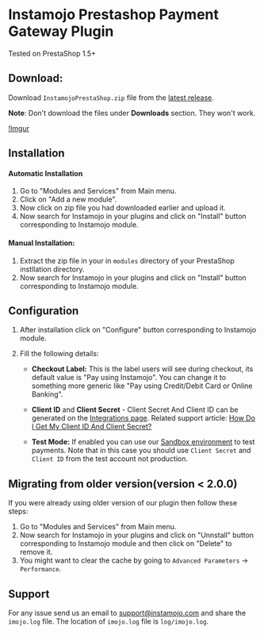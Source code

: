 # Instamojo Prestashop Payment Gateway Plugin

Tested on PrestaShop 1.5+

## Download:

Download `InstamojoPrestaShop.zip` file from the [latest release](https://github.com/Instamojo/InstamojoPrestaShop/releases/latest).

**Note**: Don't download the files under **Downloads** section. They won't work.

[!Imgur](http://i.imgur.com/ZyUjlv5.png)


## Installation

#### Automatic Installation

1. Go to "Modules and Services" from Main menu.
2. Click on "Add a new module".
3. Now click on zip file you had downloaded earlier and upload it.
4. Now search for Instamojo in your plugins and click on "Install" button corresponding to Instamojo module.

#### Manual Installation:

1. Extract the zip file in your in `modules` directory of your PrestaShop instllation directory.
4. Now search for Instamojo in your plugins and click on "Install" button corresponding to Instamojo module.

## Configuration

1. After installation click on "Configure" button corresponding to Instamojo module.
2. Fill the following details:

    -  **Checkout Label:** This is the label users will see during checkout, its default value is "Pay using Instamojo". You can change it to something more generic like "Pay using Credit/Debit Card or Online Banking".
     
    - **Client ID** and **Client Secret** - Client Secret And Client ID can be generated on the [Integrations page](https://www.instamojo.com/integrations/). Related support article: [How Do I Get My Client ID And Client Secret?](https://support.instamojo.com/hc/en-us/articles/212214265-How-do-I-get-my-Client-ID-and-Client-Secret-)
    
    - **Test Mode:** If enabled you can use our [Sandbox environment](https://test.instamojo.com) to test payments. Note that in this case you should use `Client Secret` and `Client ID` from the test account not production.

## Migrating from older version(version < 2.0.0)

If you were already using older version of our plugin then follow these steps:

1. Go to "Modules and Services" from Main menu.
2. Now search for Instamojo in your plugins and click on "Unnstall" button corresponding to Instamojo module and then click on "Delete" to remove it.
3. You might want to clear the cache by going to `Advanced Parameters` -> `Performance`.

## Support

For any issue send us an email to support@instamojo.com and share the `imojo.log` file. The location of `imojo.log` file is `log/imojo.log`.
 